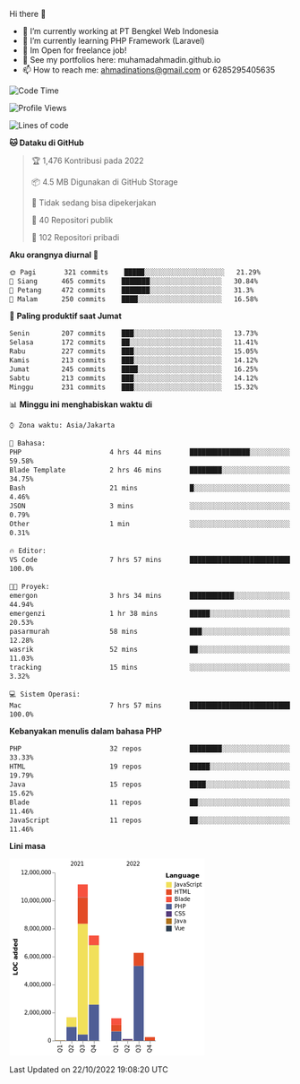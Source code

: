 Hi there 👋

- 🔭 I’m currently working at PT Bengkel Web Indonesia
- 🌱 I’m currently learning PHP Framework (Laravel)
- 📂 Im Open for freelance job!
- 🧷 See my portfolios here: muhamadahmadin.github.io
- 📫 How to reach me: ahmadinations@gmail.com or 6285295405635


<!--START_SECTION:waka-->
![Code Time](http://img.shields.io/badge/Code%20Time-1%2C191%20hrs%2024%20mins-blue)

![Profile Views](http://img.shields.io/badge/Profil%20dilihat-0-blue)

![Lines of code](https://img.shields.io/badge/Sejak%20Hello%20World%20aku%20telah%20menulis-29%20Million%20baris%20kode-blue)

**🐱 Dataku di GitHub** 

> 🏆 1,476 Kontribusi pada 2022
 > 
> 📦 4.5 MB Digunakan di GitHub Storage 
 > 
> 🚫 Tidak sedang bisa dipekerjakan
 > 
> 📜 40 Repositori publik 
 > 
> 🔑 102 Repositori pribadi  
 > 
**Aku orangnya diurnal 🐤** 

```text
🌞 Pagi       321 commits    █████░░░░░░░░░░░░░░░░░░░░   21.29% 
🌆 Siang      465 commits    ███████░░░░░░░░░░░░░░░░░░   30.84% 
🌃 Petang     472 commits    ███████░░░░░░░░░░░░░░░░░░   31.3% 
🌙 Malam      250 commits    ████░░░░░░░░░░░░░░░░░░░░░   16.58%

```
📅 **Paling produktif saat Jumat** 

```text
Senin        207 commits    ███░░░░░░░░░░░░░░░░░░░░░░   13.73% 
Selasa       172 commits    ██░░░░░░░░░░░░░░░░░░░░░░░   11.41% 
Rabu         227 commits    ███░░░░░░░░░░░░░░░░░░░░░░   15.05% 
Kamis        213 commits    ███░░░░░░░░░░░░░░░░░░░░░░   14.12% 
Jumat        245 commits    ████░░░░░░░░░░░░░░░░░░░░░   16.25% 
Sabtu        213 commits    ███░░░░░░░░░░░░░░░░░░░░░░   14.12% 
Minggu       231 commits    ███░░░░░░░░░░░░░░░░░░░░░░   15.32%

```


📊 **Minggu ini menghabiskan waktu di** 

```text
⌚︎ Zona waktu: Asia/Jakarta

💬 Bahasa: 
PHP                      4 hrs 44 mins       ███████████████░░░░░░░░░░   59.58% 
Blade Template           2 hrs 46 mins       ████████░░░░░░░░░░░░░░░░░   34.75% 
Bash                     21 mins             █░░░░░░░░░░░░░░░░░░░░░░░░   4.46% 
JSON                     3 mins              ░░░░░░░░░░░░░░░░░░░░░░░░░   0.79% 
Other                    1 min               ░░░░░░░░░░░░░░░░░░░░░░░░░   0.31%

🔥 Editor: 
VS Code                  7 hrs 57 mins       █████████████████████████   100.0%

🐱‍💻 Proyek: 
emergon                  3 hrs 34 mins       ███████████░░░░░░░░░░░░░░   44.94% 
emergenzi                1 hr 38 mins        █████░░░░░░░░░░░░░░░░░░░░   20.53% 
pasarmurah               58 mins             ███░░░░░░░░░░░░░░░░░░░░░░   12.28% 
wasrik                   52 mins             ██░░░░░░░░░░░░░░░░░░░░░░░   11.03% 
tracking                 15 mins             ░░░░░░░░░░░░░░░░░░░░░░░░░   3.32%

💻 Sistem Operasi: 
Mac                      7 hrs 57 mins       █████████████████████████   100.0%

```

**Kebanyakan menulis dalam bahasa PHP** 

```text
PHP                      32 repos            ████████░░░░░░░░░░░░░░░░░   33.33% 
HTML                     19 repos            █████░░░░░░░░░░░░░░░░░░░░   19.79% 
Java                     15 repos            ████░░░░░░░░░░░░░░░░░░░░░   15.62% 
Blade                    11 repos            ██░░░░░░░░░░░░░░░░░░░░░░░   11.46% 
JavaScript               11 repos            ██░░░░░░░░░░░░░░░░░░░░░░░   11.46%

```


**Lini masa**

![Chart not found](https://raw.githubusercontent.com/MuhamadAhmadin/MuhamadAhmadin/master/charts/bar_graph.png) 


 Last Updated on 22/10/2022 19:08:20 UTC
<!--END_SECTION:waka-->
